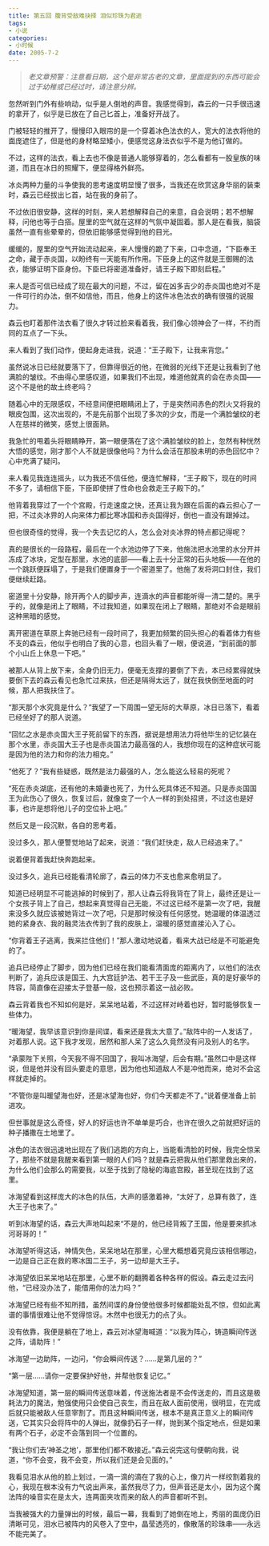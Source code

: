 ```yaml
---
title: 第五回 腹背受敌难抉择 泪似珍珠为君逝
tags:
- 小说
categories:
- 小时候
date: 2005-7-2
---
```


> *老文章预警：注意看日期，这个是非常古老的文章，里面提到的东西可能会过于幼稚或已经过时，请注意分辨。*

忽然听到门外有些响动，似乎是人倒地的声音。我感觉得到，森云的一只手很迅速的拿开了，似乎是已放在了自己匕首上，准备好开战了。


门被轻轻的推开了，慢慢印入眼帘的是一个穿着冰色法衣的人，宽大的法衣将他的面庞遮住了，但是他的身材略显矮小，便感觉这身法衣似乎不是为他订做的。


不过，这样的法衣，看上去也不像是普通人能够穿着的，怎么看都有一股皇族的味道，而且在冰日的照耀下，便显得格外鲜亮。


冰炎两种力量的斗争使我的思考速度明显慢了很多，当我还在欣赏这身华丽的装束时，森云已经拔出匕首，站在我的身前了。


不过依旧很安静，这样的时刻，来人若想解释自己的来意，自会说明；若不想解释，问他也等于白搭。屋里的空气就在这样的气氛中凝固着。那人是在看我，脑袋虽然一直有些晕晕的，但依旧能够感觉得到他的目光。

缓缓的，屋里的空气开始流动起来，来人慢慢的跪了下来，口中念道，“下臣奉王之命，藏于赤炎国，以盼终有一天能有所作用。下臣身上的这件就是王御赐的法衣，能够证明下臣身份。下臣已将密道准备好，请王子殿下即刻启程。”

来人是否可信已经成了现在最大的问题，不过，留在凶多吉少的赤炎国也绝对不是一件可行的办法，倒不如信他，而且，他身上的这件冰色法衣的确有很强的说服力。

森云也盯着那件法衣看了很久才转过脸来看着我，我们像心领神会了一样，不约而同的互点了一下头。


来人看到了我们动作，便起身走进我，说道：“王子殿下，让我来背您。”

虽然说冰日已经就要落下了，但靠得很近的他，在微弱的光线下还是让我看到了他满脸的皱纹。不由得心里感叹道，如果我们不出现，难道他就真的会在赤炎国——这个不是他的故土终老吗？

随着心中的无限感叹，不经意间便把眼睛闭上了，于是突然间赤色的烈火又将我的眼皮包围，这次出现的，不是先前那个出现了多次的少女，而是一个满脸皱纹的老人在慈祥的微笑，感觉上很面熟。

我急忙的甩着头将眼睛睁开，第一眼便落在了这个满脸皱纹的脸上，忽然有种恍然大悟的感觉，刚才那个人不就是很像他吗？为什么会活在那股未明的赤色回忆中？心中充满了疑问。

来人看见我连连摇头，以为我还不信任他，便连忙解释，“王子殿下，现在的时间不多了，请相信下臣，下臣即使拼了性命也会救走王子殿下的。”


他背着我穿过了一个个宫殿，行走速度之快，还真让我为跟在后面的森云担心了一把，不过炎冰界的人向来体力都比寒冰国和赤炎国得好，倒也一直没有跟掉过。


但也很奇怪的觉得，我一个失去记忆的人，怎么会对炎冰界的特点都记得呢？

真的是很长的一段路程，最后在一个水池边停了下来，他施法把水池里的水分开并冻成了冰块，定型在那里，水池的底部——看上去十分正常的石头地板——在他的一个跳跃便踩塌了，于是我们便置身于一个密道里了。他施了发将洞口封住，我们便继续赶路。


密道里十分安静，除开两个人的脚步声，连滴水的声音都能听得一清二楚的。黑乎乎的，就像是闭上了眼睛，不过我知道，如果现在闭上了眼睛，那绝对不会是眼前这种黑暗的感觉。

离开密道在草原上奔驰已经有一段时间了，我更加频繁的回头担心的看着体力有些不支的森云，他似乎也明白了我的心意，也回头看了一眼，便说道，“到前面的那个小山丘上休息一下吧。”

被那人从背上放下来，全身仍旧无力，便毫无支撑的要倒了下去，本已经累得就快要倒下去的森云看见也急忙过来扶，但还是隔得太远了，就在我快倒至地面的时候，那人把我扶住了。

“那天那个水究竟是什么？”我望了一下周围一望无际的大草原，冰日已落下，看着已经坐好了的那人说道。


“回忆之水是赤炎国大王子死前留下的东西，据说是想用法力将他毕生的记忆装在那个水里，赤炎国大王子也是赤炎国法力最高强的人，我想你现在的这种症状可能是因为他的法力和你的法力相克。”

“他死了？”我有些疑惑，既然是法力最强的人，怎么能这么轻易的死呢？

“死在赤炎湖底，还有他的未婚妻也死了，为什么死具体还不知道。只是赤炎国国王为此伤心了很久，恢复过后，就像变了一个人一样的到处招贤，不过这也是好事，也许是想将他儿子的空位补上吧。”

然后又是一段沉默，各自的思考着。

没过多久，那人便警觉地站了起来，说道：“我们赶快走，敌人已经追来了。”

说着便背着我赶快奔跑起来。

没过多久，追兵已经能看清轮廓了，森云的体力不支也愈来愈明显了。

知道已经明显不可能逃掉的时候到了，那人让森云将我背在了背上，最终还是让一个女孩子背上了自己，想起来真觉得自己无能，不过这已经不是第一次了吧，我醒来没多久就应该被她背过一次了吧，只是那时候没有任何感觉。她温暖的体温透过她的紧身衣、我的融灵法衣传到了我的皮肤上，温暖的感觉直接沁入了心。


“你背着王子逃离，我来拦住他们！”那人激动地说着，看来大战已经是不可能避免的了。


追兵已经停止了脚步，因为他们已经在我们能看清面庞的距离内了，以他们的法衣判断了，追兵应该是国王、九大宫廷护法、若干王子及一些武臣，真的是好豪华的阵容，简直像在迎接太子登基一般，这也预示着这一战必败。

森云背着我也不知如何是好，呆呆地站着，不过这样对峙着也好，暂时能够恢复一些体力。


“暖海望，我早该意识到你是间谍，看来还是我太大意了。”敌阵中的一人发话了，对着那人说。这下我才发现，居然和那人呆了这么久竟然没有问及别人的名字。


“承蒙陛下关照，今天我不得不回国了，我叫冰海望，后会有期。”虽然口中是这样说，但是他并没有回头要走的意思，因为他也知道敌人不是冲他而来，绝对不会这样就走掉的。

“不管你是叫暖望海也好，还是冰望海也好，你们今天都走不了。”说着便准备上前进攻。


但世事就是这么奇怪，好人的好运也许不单单是巧合，也许在很久之前就把好运的种子播撒在土地里了。


冰色的法衣很迅速地出现在了我们逃跑的方向上，当能看清脸的时候，我完全惊呆了，那些不就是我醒来看到第一眼的人们吗？就是森云把我从他们那里救出来的，为什么他们会那么的需要我，以至于找到了隐秘的海底宫殿，甚至现在找到了这里。


冰海望看到这样庞大的冰色的队伍，大声的感激着神，“太好了，总算有救了，连大王子也来了。”


听到冰海望的话，森云大声地叫起来“不是的，他已经背叛了王国，他是要来抓冰河哥哥的！”


冰海望听得这话，神情失色，呆呆地站在那里，心里大概想着究竟应该相信哪边，一边是自己正在救的寒冰国二王子，另一边却是大王子。


冰海望依旧呆呆地站在那里，心里不断的翻腾着各种各样的假设。森云走过去问他，“已经没办法了，能借用你的法力吗？”


冰海望已经有些不知所措，虽然间谍的身份使他很多时候都能处乱不惊，但如此离谱的事情很难让他不觉得惊讶。木然中也很无力的点了头。


没有依靠，我便是躺在了地上，森云对冰望海喊道：“以我为阵心，铸造瞬间传送之阵，请助阵！”


冰海望一边助阵，一边问，“你会瞬间传送？……是第几层的？”

“第一层……请你一定要保护好他，并帮他恢复记忆。”

冰海望知道，第一层的瞬间传送意味着，传送施法者是不会传送走的，而且这是极耗法力的魔法，勉强使用只会使自己丧生，而且在敌人面前使用，很明显，在完成后就只能被敌人任意宰割了。而且这种瞬间传送，根本不是真正意义上的瞬间传送，它其实只会将阵中的人弹出，就像扔石子一样，抛到某个指定地点，但是如果有两个石子，必定不会落到同一个位置的。

“我让你们去‘神圣之地’，那里他们都不敢接近。”森云说完这句便朝向我，说道，“你不会变，我不会变，所以我们还是会见面的。”


我看见泪水从他的脸上划过，一滴一滴的滴在了我的心上，像刀片一样绞割着我的心，我现在根本没有力气说出声来，虽然我尽了力，但声音还是太小，因为这个魔法阵的噪音实在是太大，连两面夹攻而来的敌人的声音都听不到。

当我被强大的力量弹出的时候，最后一幕，我看到了她倒在地上，秀丽的面庞仍旧清晰可见，泪水已被阵内的风卷入了空中，晶莹透亮的，像散落的珍珠串——永远不能完美了。



